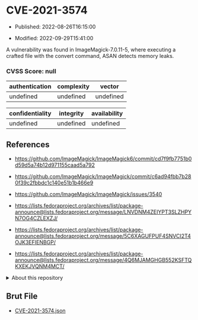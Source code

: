# CVE-2021-3574

- Published: 2022-08-26T16:15:00

- Modified: 2022-09-29T15:41:00

A vulnerability was found in ImageMagick-7.0.11-5, where executing a crafted file with the convert command, ASAN detects memory leaks.

### CVSS Score: **null**

| authentication | complexity | vector |
| --- | --- | --- |
| undefined | undefined | undefined |

| confidentiality | integrity | availability |
| --- | --- | --- |
| undefined | undefined | undefined |

## References

* https://github.com/ImageMagick/ImageMagick6/commit/cd7f9fb7751b0d59d5a74b12d971155caad5a792

* https://github.com/ImageMagick/ImageMagick/commit/c6ad94fbb7b280f39c2fbbdc1c140e51b1b466e9

* https://github.com/ImageMagick/ImageMagick/issues/3540

* https://lists.fedoraproject.org/archives/list/package-announce@lists.fedoraproject.org/message/LNVDNM4ZEIYPT3SLZHPYN7OG4CZLEXZJ/

* https://lists.fedoraproject.org/archives/list/package-announce@lists.fedoraproject.org/message/5C6XAGUFPUF4SNVCI2T4OJK3EFIENBGP/

* https://lists.fedoraproject.org/archives/list/package-announce@lists.fedoraproject.org/message/4Q6MJAMGHGB552KSFTQKXEKJVQNM4MCT/

<details>
<summary>About this repository</summary> 

  This repository is part of the project [Live Hack CVE](https://github.com/Live-Hack-CVE). Main website can be found [www.live-hack.org](https://www.live-hack.org) 
  
  Made by [Sn0wAlice](https://github.com/Sn0wAlice) for the people that care about security and need to have a feed of the latest CVEs. Hope you enjoy it, don't forget to star the repo and follow me on [Twitter](https://twitter.com/Sn0wAlice) and [Github](https://github.com/Sn0wAlice). And that is my [personnal website](https://www.alice-snow.me/)

  - [Home Page](https://github.com/Live-Hack-CVE)
  - [Framework](https://github.com/Live-Hack-CVE/cve-framework)
  - [CVE database](https://github.com/Live-Hack-CVE/full_database)
  - [Changelog](https://github.com/Live-Hack-CVE/Changelog)
</details>

## Brut File

* [CVE-2021-3574.json](https://raw.githubusercontent.com/Live-Hack-CVE/full_database/main/cves/2021/CVE-2021-3574.json)

